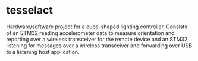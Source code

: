 # tesselact

Hardware/software project for a cube-shaped lighting controller. Consists of an STM32 reading accelerometer data to measure orientation and reporting over a wireless transceiver for the remote device and an STM32 listening for messages over a wireless transceiver and forwarding over USB to a listening host application.

